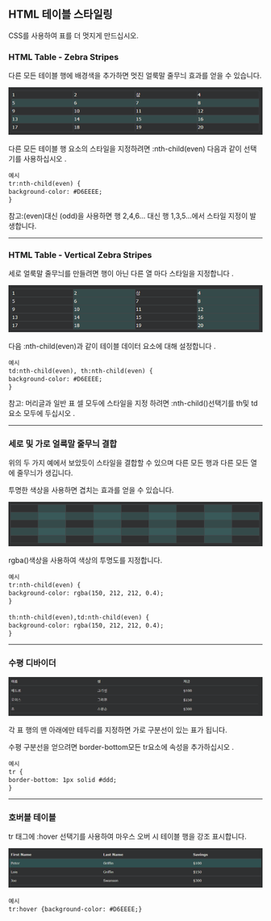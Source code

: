 ## HTML 테이블 스타일링
CSS를 사용하여 표를 더 멋지게 만드십시오.

### HTML Table - Zebra Stripes

다른 모든 테이블 행에 배경색을 추가하면 멋진 얼룩말 줄무늬 효과를 얻을 수 있습니다.

<img src='./img/table12.png'>

다른 모든 테이블 행 요소의 스타일을 지정하려면 :nth-child(even) 다음과 같이 선택기를 사용하십시오 .

    예시
    tr:nth-child(even) {
    background-color: #D6EEEE;
    }

참고:(even)대신 (odd)을 사용하면 행 2,4,6... 대신 행 1,3,5...에서 스타일 지정이 발생합니다.

***
### HTML Table - Vertical Zebra Stripes

세로 얼룩말 줄무늬를 만들려면 행이 아닌 다른 열 마다 스타일을 지정합니다 .

<img src='./img/table13.png'>

다음 :nth-child(even)과 같이 테이블 데이터 요소에 대해 설정합니다 .

    예시
    td:nth-child(even), th:nth-child(even) {
    background-color: #D6EEEE;
    }

참고: 머리글과 일반 표 셀 모두에 스타일을 지정 하려면 :nth-child()선택기를 th및 td요소 모두에 두십시오 .

***
### 세로 및 가로 얼룩말 줄무늬 결합

위의 두 가지 예에서 보았듯이 스타일을 결합할 수 있으며 다른 모든 행과 다른 모든 열에 줄무늬가 생깁니다.

투명한 색상을 사용하면 겹치는 효과를 얻을 수 있습니다.

<img src='./img/table14.png'>

rgba()색상을 사용하여 색상의 투명도를 지정합니다.

    예시
    tr:nth-child(even) {
    background-color: rgba(150, 212, 212, 0.4);
    }

    th:nth-child(even),td:nth-child(even) {
    background-color: rgba(150, 212, 212, 0.4);
    }

***
### 수평 디바이더

<img src='./img/table15.png'>

각 표 행의 맨 아래에만 테두리를 지정하면 가로 구분선이 있는 표가 됩니다.

수평 구분선을 얻으려면 border-bottom모든 tr요소에 속성을 추가하십시오 .

    예시
    tr {
    border-bottom: 1px solid #ddd;
    }

***
### 호버블 테이블
tr 태그에 :hover 선택기를 사용하여 마우스 오버 시 테이블 행을 강조 표시합니다.

<img src='./img/table16.png'>

    예시
    tr:hover {background-color: #D6EEEE;}